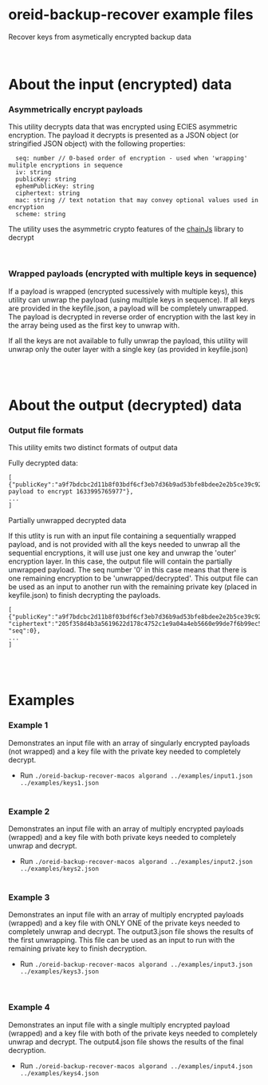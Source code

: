 # oreid-backup-recover example files

Recover keys from asymetically encrypted backup data

<br>

# About the input (encrypted) data

### Asymmetrically encrypt payloads
This utility decrypts data that was encrypted using ECIES asymmetric encryption. The payload it decrypts is presented as a JSON object (or stringified JSON object) with the following properties:
```
  seq: number // 0-based order of encryption - used when 'wrapping' mulitple encryptions in sequence
  iv: string
  publicKey: string
  ephemPublicKey: string
  ciphertext: string
  mac: string // text notation that may convey optional values used in encryption
  scheme: string 
```
The utility uses the asymmetric crypto features of the [chainJs](https://github.com/Open-Rights-Exchange/chain-js) library to decrypt

<br>

### Wrapped payloads (encrypted with multiple keys in sequence)
If a payload is wrapped (encrypted sucessively with multiple keys), this utility can unwrap the payload (using multiple keys in sequence). If all keys are provided in the keyfile.json, a payload will be completely unwrapped. The payload is decrypted in reverse order of encryption with the last key in the array being used as the first key to unwrap with.

If all the keys are not available to fully unwrap the payload, this utility will unwrap only the outer layer with a single key (as provided in keyfile.json)


<br><br>
# About the output (decrypted) data

### Output file formats

This utility emits two distinct formats of output data

Fully decrypted data:
```
[
{"publicKey":"a9f7bdcbc2d11b8f03bdf6cf3eb7d36b9ad53bfe8bdee2e2b5ce39c92a764a45","finalDecrypted":"example payload to encrypt 1633995765977"},
...
]
```

Partially unwrapped decrypted data

If this utlity is run with an input file containing a sequentially wrapped payload, and is not provided with all the keys needed to unwrap all the sequential encryptions, it will use just one key and unwrap the 'outer' encryption layer. In this case, the output file will contain the partially unwrapped payload. The seq number '0' in this case means that there is one remaining encryption to be 'unwrapped/decrypted'. This output file can be used as an input to another run with the remaining private key (placed in keyfile.json) to finish decrypting the payloads.

```
[
{"publicKey":"a9f7bdcbc2d11b8f03bdf6cf3eb7d36b9ad53bfe8bdee2e2b5ce39c92a764a45","ephemPublicKey":"5c7b5999c9e56cef7f491b77cee677bb68d25f0475e8a3ce24ad5b23513f410e","mac":"4a3f0f644b888e3833258cd58ca4452c","scheme":"asym.chainjs.ed25519.algorand", "ciphertext":"205f358d4b3a5619622d178c4752c1e9a04a4eb5660e99de7f6b99ec51b80f4095eaf0490caeb1b5", "seq":0},
...
]
```


<br><br>
# Examples

### Example 1

Demonstrates an input file with an array of singularly encrypted payloads (not wrapped) and a key file with the private key needed to completely decrypt.

- Run ```./oreid-backup-recover-macos algorand ../examples/input1.json ../examples/keys1.json```
<br><br>

### Example 2

Demonstrates an input file with an array of multiply encrypted payloads (wrapped) and a key file with both private keys needed to completely unwrap and decrypt.

- Run ```./oreid-backup-recover-macos algorand ../examples/input2.json ../examples/keys2.json```
<br><br>

### Example 3

Demonstrates an input file with an array of multiply encrypted payloads (wrapped) and a key file with ONLY ONE of the private keys needed to completely unwrap and decrypt. The output3.json file shows the results of the first unwrapping. This file can be used as an input to run with the remaining private key to finish decryption.

- Run ```./oreid-backup-recover-macos algorand ../examples/input3.json ../examples/keys3.json```
<br>

### Example 4

Demonstrates an input file with a single multiply encrypted payload (wrapped) and a key file with both of the private keys needed to completely unwrap and decrypt. The output4.json file shows the results of the final decryption.

- Run ```./oreid-backup-recover-macos algorand ../examples/input4.json ../examples/keys4.json```
<br>
